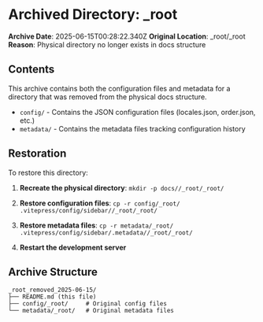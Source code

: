# Archived Directory: _root

**Archive Date**: 2025-06-15T00:28:22.340Z
**Original Location**: _root/_root
**Reason**: Physical directory no longer exists in docs structure

## Contents
This archive contains both the configuration files and metadata for a directory that was removed from the physical docs structure.

- `config/` - Contains the JSON configuration files (locales.json, order.json, etc.)
- `metadata/` - Contains the metadata files tracking configuration history

## Restoration
To restore this directory:

1. **Recreate the physical directory**: 
   `mkdir -p docs//_root/_root/`

2. **Restore configuration files**:
   `cp -r config/_root/ .vitepress/config/sidebar//_root/_root/`

3. **Restore metadata files**:
   `cp -r metadata/_root/ .vitepress/config/sidebar/.metadata//_root/_root/`

4. **Restart the development server**

## Archive Structure
```
_root_removed_2025-06-15/
├── README.md (this file)
├── config/_root/     # Original config files
└── metadata/_root/   # Original metadata files
```
